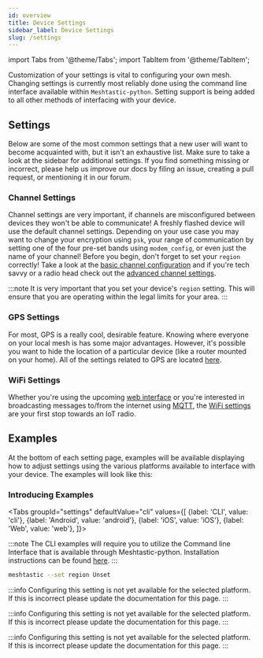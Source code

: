 ```yaml
---
id: overview
title: Device Settings
sidebar_label: Device Settings
slug: /settings
---
```

import Tabs from '@theme/Tabs';
import TabItem from '@theme/TabItem';

Customization of your settings is vital to configuring your own mesh. Changing settings is currently most reliably done using the command line interface available within `Meshtastic-python`. Setting support is being added to all other methods of interfacing with your device.

## Settings

Below are some of the most common settings that a new user will want to become acquainted with, but it isn't an exhaustive list. Make sure to take a look at the sidebar for additional settings. If you find something missing or incorrect, please help us improve our docs by filing an issue, creating a pull request, or mentioning it in our forum.

### Channel Settings

Channel settings are very important, if channels are misconfigured between devices they won't be able to communicate! A freshly flashed device will use the default channel settings. Depending on your use case you may want to change your encryption using `psk`, your range of communication by setting one of the four pre-set bands using `modem_config`, or even just the name of your channel! Before you begin, don't forget to set your `region` correctly! Take a look at the [basic channel configuration](settings/channel) and if you're tech savvy or a radio head check out the [advanced channel settings](settings/channel-advanced).

:::note
It is very important that you set your device's `region` setting. This will ensure that you are operating within the legal limits for your area.
:::

### GPS Settings

For most, GPS is a really cool, desirable feature. Knowing where everyone on your local mesh is has some major advantages. However, it's possible you want to hide the location of a particular device (like a router mounted on your home). All of the settings related to GPS are located [here](settings/gps).

### WiFi Settings

Whether you're using the upcoming [web interface](software/web/web-app-software) or you're interested in broadcasting messages to/from the internet using [MQTT](settings/mqtt), the [WiFi settings](settings/wifi) are your first stop towards an IoT radio.

## Examples

At the bottom of each setting page, examples will be available displaying how to adjust settings using the various platforms available to interface with your device. The examples will look like this:
### Introducing Examples
<Tabs
  groupId="settings"
  defaultValue="cli"
  values={[
    {label: 'CLI', value: 'cli'},
    {label: 'Android', value: 'android'},
    {label: 'iOS', value: 'iOS'},
    {label: 'Web', value: 'web'},
  ]}>
  <TabItem value="cli">

:::note
The CLI examples will require you to utilize the Command line Interface that is available through Meshtastic-python. Installation instructions can be found [here](software/python/python-installation).
:::

  ```bash title="Example - Set Region (an important first step!)"
  meshtastic --set region Unset
  ```

  </TabItem>
  <TabItem value="android">

:::info
Configuring this setting is not yet available for the selected platform. If this is incorrect please update the documentation for this page.
:::

  </TabItem>
  <TabItem value="iOS">

:::info
Configuring this setting is not yet available for the selected platform. If this is incorrect please update the documentation for this page.
:::

  </TabItem>
  <TabItem value="web">

:::info
Configuring this setting is not yet available for the selected platform. If this is incorrect please update the documentation for this page.
:::

  </TabItem>
</Tabs>
